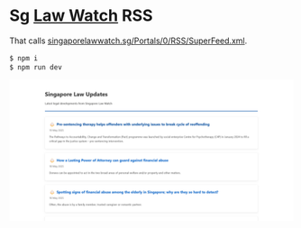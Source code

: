 # Sg [Law Watch](https://www.singaporelawwatch.sg/) RSS

That calls [singaporelawwatch.sg/Portals/0/RSS/SuperFeed.xml](https://www.singaporelawwatch.sg/Portals/0/RSS/SuperFeed.xml).

```console
$ npm i
$ npm run dev
```

![](./1.png)